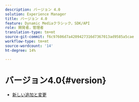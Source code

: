 ```yaml
---
description: バージョン 4.0
solution: Experience Manager
title: バージョン 4.0
feature: Dynamic Mediaクラシック，SDK/API
role: 開発者，管理者
translation-type: tm+mt
source-git-commit: f6c97606d7a4209427316d7367013ad9585a5cae
workflow-type: tm+mt
source-wordcount: '14'
ht-degree: 14%

---
```



# バージョン4.0{#version}

* [新しい追加と変更](r-4-0-new.md)
